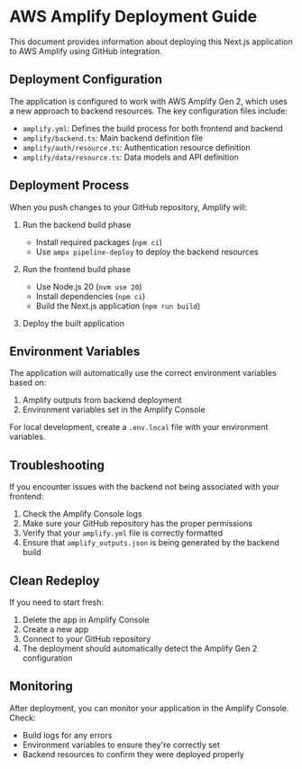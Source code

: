 # AWS Amplify Deployment Guide

This document provides information about deploying this Next.js application to AWS Amplify using GitHub integration.

## Deployment Configuration

The application is configured to work with AWS Amplify Gen 2, which uses a new approach to backend resources. The key configuration files include:

- `amplify.yml`: Defines the build process for both frontend and backend
- `amplify/backend.ts`: Main backend definition file
- `amplify/auth/resource.ts`: Authentication resource definition
- `amplify/data/resource.ts`: Data models and API definition

## Deployment Process

When you push changes to your GitHub repository, Amplify will:

1. Run the backend build phase
   - Install required packages (`npm ci`)
   - Use `ampx pipeline-deploy` to deploy the backend resources

2. Run the frontend build phase
   - Use Node.js 20 (`nvm use 20`)
   - Install dependencies (`npm ci`)
   - Build the Next.js application (`npm run build`)

3. Deploy the built application

## Environment Variables

The application will automatically use the correct environment variables based on:

1. Amplify outputs from backend deployment
2. Environment variables set in the Amplify Console

For local development, create a `.env.local` file with your environment variables.

## Troubleshooting

If you encounter issues with the backend not being associated with your frontend:

1. Check the Amplify Console logs
2. Make sure your GitHub repository has the proper permissions
3. Verify that your `amplify.yml` file is correctly formatted
4. Ensure that `amplify_outputs.json` is being generated by the backend build

## Clean Redeploy

If you need to start fresh:

1. Delete the app in Amplify Console
2. Create a new app
3. Connect to your GitHub repository
4. The deployment should automatically detect the Amplify Gen 2 configuration

## Monitoring

After deployment, you can monitor your application in the Amplify Console. Check:

- Build logs for any errors
- Environment variables to ensure they're correctly set
- Backend resources to confirm they were deployed properly
